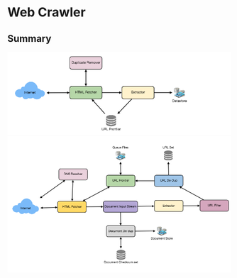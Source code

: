 # Web Crawler

## Summary
![overview](../img/web-crawler-overview.png)
![detail](../img/web-crawler-detail.png)
